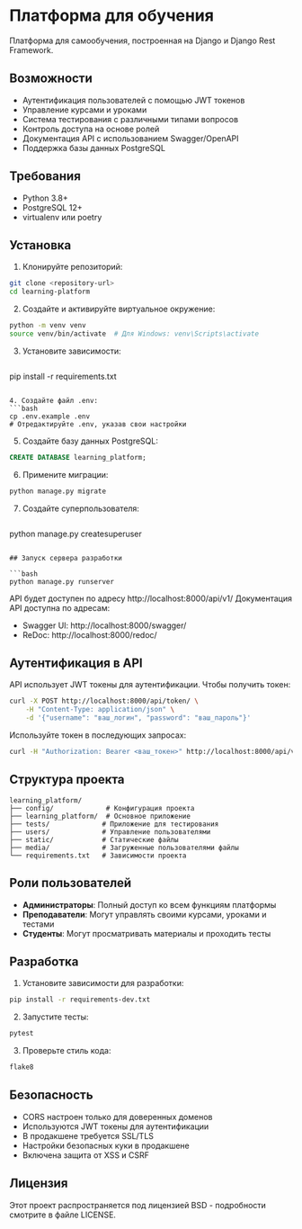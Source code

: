 # Платформа для обучения

Платформа для самообучения, построенная на Django и Django Rest Framework.

## Возможности

- Аутентификация пользователей с помощью JWT токенов
- Управление курсами и уроками
- Система тестирования с различными типами вопросов
- Контроль доступа на основе ролей
- Документация API с использованием Swagger/OpenAPI
- Поддержка базы данных PostgreSQL

## Требования

- Python 3.8+
- PostgreSQL 12+
- virtualenv или poetry

## Установка

1. Клонируйте репозиторий:
```bash
git clone <repository-url>
cd learning-platform
```

2. Создайте и активируйте виртуальное окружение:
```bash
python -m venv venv
source venv/bin/activate  # Для Windows: venv\Scripts\activate
```

3. Установите зависимости:
   ```bash
pip install -r requirements.txt
   ```

4. Создайте файл .env:
   ```bash
cp .env.example .env
# Отредактируйте .env, указав свои настройки
```

5. Создайте базу данных PostgreSQL:
```sql
CREATE DATABASE learning_platform;
```

6. Примените миграции:
```bash
python manage.py migrate
```

7. Создайте суперпользователя:
   ```bash
python manage.py createsuperuser
   ```

## Запуск сервера разработки

   ```bash
python manage.py runserver
   ```

API будет доступен по адресу http://localhost:8000/api/v1/
Документация API доступна по адресам:
- Swagger UI: http://localhost:8000/swagger/
- ReDoc: http://localhost:8000/redoc/

## Аутентификация в API

API использует JWT токены для аутентификации. Чтобы получить токен:

```bash
curl -X POST http://localhost:8000/api/token/ \
    -H "Content-Type: application/json" \
    -d '{"username": "ваш_логин", "password": "ваш_пароль"}'
```

Используйте токен в последующих запросах:

```bash
curl -H "Authorization: Bearer <ваш_токен>" http://localhost:8000/api/v1/courses/
```

## Структура проекта

```
learning_platform/
├── config/             # Конфигурация проекта
├── learning_platform/  # Основное приложение
├── tests/             # Приложение для тестирования
├── users/             # Управление пользователями
├── static/            # Статические файлы
├── media/             # Загруженные пользователями файлы
└── requirements.txt   # Зависимости проекта
```

## Роли пользователей

- **Администраторы**: Полный доступ ко всем функциям платформы
- **Преподаватели**: Могут управлять своими курсами, уроками и тестами
- **Студенты**: Могут просматривать материалы и проходить тесты

## Разработка

1. Установите зависимости для разработки:
```bash
pip install -r requirements-dev.txt
```

2. Запустите тесты:
```bash
pytest
```

3. Проверьте стиль кода:
```bash
flake8
```

## Безопасность

- CORS настроен только для доверенных доменов
- Используются JWT токены для аутентификации
- В продакшене требуется SSL/TLS
- Настройки безопасных куки в продакшене
- Включена защита от XSS и CSRF

## Лицензия

Этот проект распространяется под лицензией BSD - подробности смотрите в файле LICENSE.
